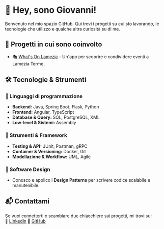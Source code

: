 # 👋 Hey, sono Giovanni!  

Benvenuto nel mio spazio GitHub. Qui trovi i progetti su cui sto lavorando, le tecnologie che utilizzo e qualche altra curiosità su di me.  

## 🚀 Progetti in cui sono coinvolto  
- 🎭 [What's On Lamezia](https://github.com/Ferro-coding/what-s-On-Lamezia) – Un'app per scoprire e condividere eventi a Lamezia Terme.  

## 🛠 Tecnologie & Strumenti  
### **🔹 Linguaggi di programmazione**  
- **Backend:** Java, Spring Boot, Flask, Python  
- **Frontend:** Angular, TypeScript  
- **Database & Query:** SQL, PostgreSQL, XML  
- **Low-level & Sistemi:** Assembly  

### **🔹 Strumenti & Framework**  
- **Testing & API:** JUnit, Postman, gRPC  
- **Container & Versioning:** Docker, Git  
- **Modellazione & Workflow:** UML, Agile  

### **🔹 Software Design**  
- Conosco e applico i **Design Patterns** per scrivere codice scalabile e manutenibile.  

## 📬 Contattami  
Se vuoi connetterti o scambiare due chiacchiere sui progetti, mi trovi su:  
🔗 [LinkedIn](https://www.linkedin.com/in/giovanni-caruso-85a391290)
🐙 [GitHub](https://github.com/giovanniCRS)  
